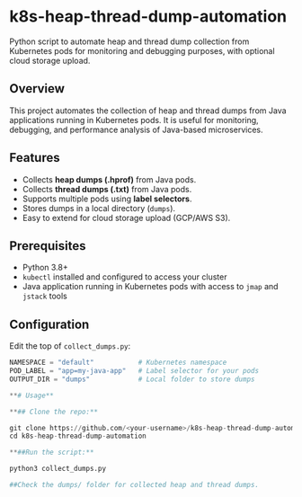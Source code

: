 # k8s-heap-thread-dump-automation
Python script to automate heap and thread dump collection from Kubernetes pods for monitoring and debugging purposes, with optional cloud storage upload.


## Overview
This project automates the collection of heap and thread dumps from Java applications running in Kubernetes pods. It is useful for monitoring, debugging, and performance analysis of Java-based microservices.

## Features
- Collects **heap dumps (.hprof)** from Java pods.
- Collects **thread dumps (.txt)** from Java pods.
- Supports multiple pods using **label selectors**.
- Stores dumps in a local directory (`dumps`).
- Easy to extend for cloud storage upload (GCP/AWS S3).

## Prerequisites
- Python 3.8+
- `kubectl` installed and configured to access your cluster
- Java application running in Kubernetes pods with access to `jmap` and `jstack` tools

## Configuration
Edit the top of `collect_dumps.py`:

```python
NAMESPACE = "default"           # Kubernetes namespace
POD_LABEL = "app=my-java-app"   # Label selector for your pods
OUTPUT_DIR = "dumps"            # Local folder to store dumps

**# Usage**

**## Clone the repo:**

git clone https://github.com/<your-username>/k8s-heap-thread-dump-automation.git
cd k8s-heap-thread-dump-automation

**##Run the script:**

python3 collect_dumps.py

##Check the dumps/ folder for collected heap and thread dumps.
